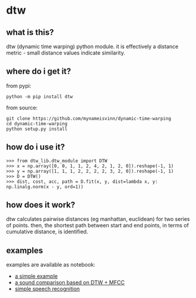 # dtw

## what is this?

dtw (dynamic time warping) python module. it is effectively a distance metric - small distance values indicate similarity.

## where do i get it?

from pypi:
```
python -m pip install dtw
```

from source:
```
git clone https://github.com/mynameisvinn/dynamic-time-warping
cd dynamic-time-warping
python setup.py install
```

## how do i use it?
```
>>> from dtw_lib.dtw_module import DTW
>>> x = np.array([0, 0, 1, 1, 2, 4, 2, 1, 2, 0]).reshape(-1, 1)
>>> y = np.array([1, 1, 1, 2, 2, 2, 2, 3, 2, 0]).reshape(-1, 1)
>>> D = DTW()
>>> dist, cost, acc, path = D.fit(x, y, dist=lambda x, y: np.linalg.norm(x - y, ord=1))
```

## how does it work?
dtw calculates pairwise distances (eg manhattan, euclidean) for two series of points. then, the shortest path between start and end points, in terms of cumulative distance, is identified.


## examples

examples are available as notebook:

* [a simple example](http://nbviewer.ipython.org/github/pierre-rouanet/dtw/blob/master/simple%20example.ipynb)
* [a sound comparison based on DTW + MFCC](http://nbviewer.ipython.org/github/pierre-rouanet/dtw/blob/master/MFCC%20%2B%20DTW.ipynb)
* [simple speech recognition](http://nbviewer.ipython.org/github/pierre-rouanet/dtw/blob/master/speech-recognition.ipynb)
